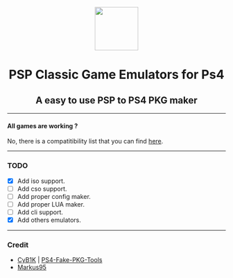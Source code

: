 <p align="center"><img src="https://github.com/jsimesenmac/psp-fpkg/blob/main/ico/keqing.png" width="100px"</p>
<h1 align="center">PSP Classic Game Emulators for Ps4</h1>
<h2 align="center">A easy to use PSP to PS4 PKG maker</h2>

---

#### All games are working ?

No, there is a compatitibility list that you can find [here](https://www.psdevwiki.com/ps4/PSP_Emulator_Compatibility_List).

---

### TODO

- [x] Add iso support.
- [ ] Add cso support.
- [ ] Add proper config maker.
- [ ] Add proper LUA maker.
- [ ] Add cli support.
- [x] Add others emulators.

---

### Credit

- [CyB1K](https://github.com/CyB1K) | [PS4-Fake-PKG-Tools](https://github.com/CyB1K/PS4-Fake-PKG-Tools-3.87)
- [Markus95](https://twitter.com/Markus00095)
